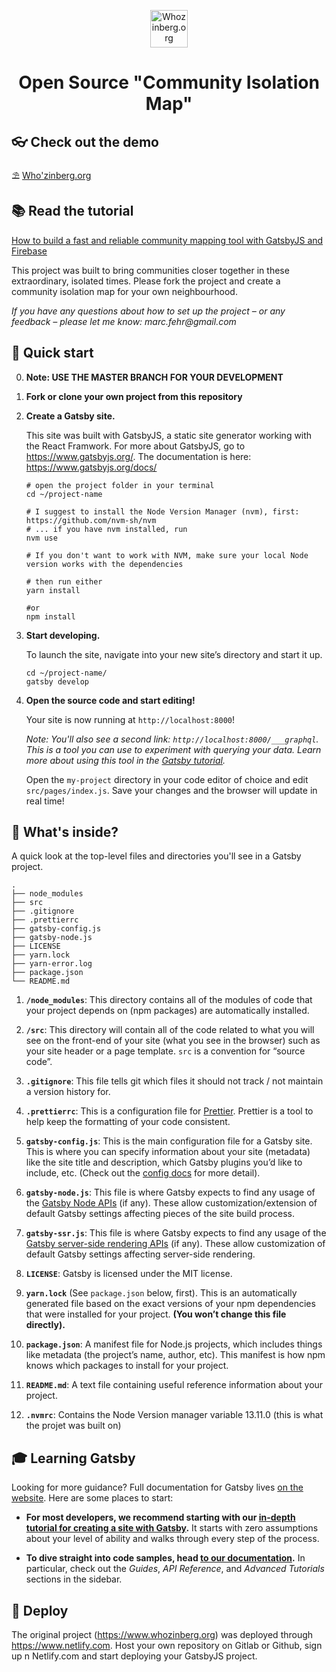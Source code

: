 <p align="center">
  <a href="https://www.whozinberg.org">
    <img alt="Whozinberg.org" src="http://www.whozinberg.org/favicon.png" width="60" />
  </a>
</p>
<h1 align="center">
  Open Source "Community Isolation Map"
</h1>

## 👓 Check out the demo
⛱ [Who'zinberg.org
](https://www.whozinberg.org "The Muizenberg Community Map")

## 📚 Read the tutorial
[How to build a fast and reliable community mapping tool with GatsbyJS and Firebase
](https://medium.com/@marcfehr/how-to-build-a-fast-and-reliable-community-mapping-tool-with-gatsbyjs-and-firebase-74a0fa6b5b83 "Article on Medium")

This project was built to bring communities closer together in these extraordinary, isolated times. Please fork the project and create a community isolation map for your own neighbourhood.

_If you have any questions about how to set up the project – or any feedback – please let me know: marc.fehr@gmail.com_

## 🚀 Quick start

0.  **Note: USE THE MASTER BRANCH FOR YOUR DEVELOPMENT**

0.  **Fork or clone your own project from this repository**

1.  **Create a Gatsby site.**

    This site was built with GatsbyJS, a static site generator working with the React Framwork. For more about GatsbyJS, go to https://www.gatsbyjs.org/. The documentation is here: https://www.gatsbyjs.org/docs/

    ```shell
    # open the project folder in your terminal
    cd ~/project-name

    # I suggest to install the Node Version Manager (nvm), first: https://github.com/nvm-sh/nvm
    # ... if you have nvm installed, run
    nvm use

    # If you don't want to work with NVM, make sure your local Node version works with the dependencies

    # then run either
    yarn install

    #or
    npm install
    ```

1.  **Start developing.**

    To launch the site, navigate into your new site’s directory and start it up.

    ```shell
    cd ~/project-name/
    gatsby develop
    ```

1.  **Open the source code and start editing!**

    Your site is now running at `http://localhost:8000`!

    _Note: You'll also see a second link: _`http://localhost:8000/___graphql`_. This is a tool you can use to experiment with querying your data. Learn more about using this tool in the [Gatsby tutorial](https://www.gatsbyjs.org/tutorial/part-five/#introducing-graphiql)._

    Open the `my-project` directory in your code editor of choice and edit `src/pages/index.js`. Save your changes and the browser will update in real time!

## 🧐 What's inside?

A quick look at the top-level files and directories you'll see in a Gatsby project.

    .
    ├── node_modules
    ├── src
    ├── .gitignore
    ├── .prettierrc
    ├── gatsby-config.js
    ├── gatsby-node.js
    ├── LICENSE
    ├── yarn.lock
    ├── yarn-error.log
    ├── package.json
    └── README.md

1.  **`/node_modules`**: This directory contains all of the modules of code that your project depends on (npm packages) are automatically installed.

2.  **`/src`**: This directory will contain all of the code related to what you will see on the front-end of your site (what you see in the browser) such as your site header or a page template. `src` is a convention for “source code”.

3.  **`.gitignore`**: This file tells git which files it should not track / not maintain a version history for.

4.  **`.prettierrc`**: This is a configuration file for [Prettier](https://prettier.io/). Prettier is a tool to help keep the formatting of your code consistent.

5.  **`gatsby-config.js`**: This is the main configuration file for a Gatsby site. This is where you can specify information about your site (metadata) like the site title and description, which Gatsby plugins you’d like to include, etc. (Check out the [config docs](https://www.gatsbyjs.org/docs/gatsby-config/) for more detail).

6.  **`gatsby-node.js`**: This file is where Gatsby expects to find any usage of the [Gatsby Node APIs](https://www.gatsbyjs.org/docs/node-apis/) (if any). These allow customization/extension of default Gatsby settings affecting pieces of the site build process.

7.  **`gatsby-ssr.js`**: This file is where Gatsby expects to find any usage of the [Gatsby server-side rendering APIs](https://www.gatsbyjs.org/docs/ssr-apis/) (if any). These allow customization of default Gatsby settings affecting server-side rendering.

8.  **`LICENSE`**: Gatsby is licensed under the MIT license.

9. **`yarn.lock`** (See `package.json` below, first). This is an automatically generated file based on the exact versions of your npm dependencies that were installed for your project. **(You won’t change this file directly).**

10. **`package.json`**: A manifest file for Node.js projects, which includes things like metadata (the project’s name, author, etc). This manifest is how npm knows which packages to install for your project.

11. **`README.md`**: A text file containing useful reference information about your project.

12. **`.nvmrc`**: Contains the Node Version manager variable 13.11.0 (this is what the projet was built on)

## 🎓 Learning Gatsby

Looking for more guidance? Full documentation for Gatsby lives [on the website](https://www.gatsbyjs.org/). Here are some places to start:

- **For most developers, we recommend starting with our [in-depth tutorial for creating a site with Gatsby](https://www.gatsbyjs.org/tutorial/).** It starts with zero assumptions about your level of ability and walks through every step of the process.

- **To dive straight into code samples, head [to our documentation](https://www.gatsbyjs.org/docs/).** In particular, check out the _Guides_, _API Reference_, and _Advanced Tutorials_ sections in the sidebar.

## 💫 Deploy

The original project (https://www.whozinberg.org) was deployed through https://www.netlify.com. Host your own repository on Gitlab or Github, sign up n Netlify.com and start deploying your GatsbyJS project.
